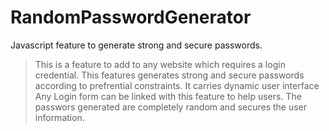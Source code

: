 # RandomPasswordGenerator
Javascript feature to generate strong and secure passwords.

>This is a feature to add to any website which requires a login credential.
>This features generates strong and secure passwords according to prefrential constraints.
>It carries dynamic user interface
>Any Login form can be linked with this feature to help users.
>The passwors generated are completely random and secures the user information.
